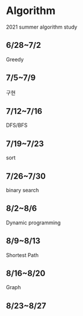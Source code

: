 # Algorithm
2021 summer algorithm study

## 6/28~7/2
Greedy

## 7/5~7/9
구현

## 7/12~7/16
DFS/BFS

## 7/19~7/23
sort

## 7/26~7/30
binary search

## 8/2~8/6
Dynamic programming

## 8/9~8/13
Shortest Path

## 8/16~8/20
Graph

## 8/23~8/27
